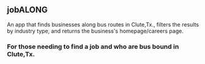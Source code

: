 ## jobALONG

An app that finds businesses along bus routes in Clute,Tx., filters the results by industry type, and returns the business's homepage/careers page.

### For those needing to find a job and who are bus bound in Clute,Tx.